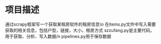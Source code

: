# 项目描述
通过scrapy框架写一个获取某租房软件的租房信息\n
在items.py文件中写入需要获取的相关信息，包括户型，链接，大小，租房方式
szzufang.py是主要代码，用于获取、分析、写入数据/n
pipelines.py用于保存数据
